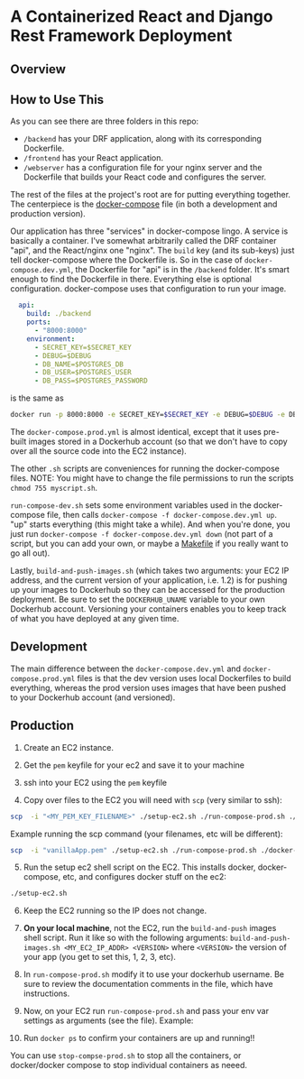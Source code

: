 # A Containerized React and Django Rest Framework Deployment

## Overview


## How to Use This
As you can see there are three folders in this repo:
- `/backend` has your DRF application, along with its corresponding Dockerfile.
- `/frontend` has your React application.
- `/webserver` has a configuration file for your nginx server and the Dockerfile that builds your React code and configures the server.

The rest of the files at the project's root are for putting everything together.  The centerpiece is the [docker-compose](https://docs.docker.com/compose/gettingstarted/) file (in both a development and production version).

Our application has three "services" in docker-compose lingo.  A service is basically a container.  I've somewhat arbitrarily called the DRF container "api", and the React/nginx one "nginx".  The `build` key (and its sub-keys) just tell docker-compose where the Dockerfile is.  So in the case of `docker-compose.dev.yml`, the Dockerfile for "api" is in the `/backend` folder.  It's smart enough to find the Dockerfile in there.  Everything else is optional configuration.  docker-compose uses that configuration to run your image.

```yaml
  api:
    build: ./backend
    ports:
      - "8000:8000"
    environment:
      - SECRET_KEY=$SECRET_KEY
      - DEBUG=$DEBUG
      - DB_NAME=$POSTGRES_DB
      - DB_USER=$POSTGRES_USER
      - DB_PASS=$POSTGRES_PASSWORD
```
is the same as

```bash
docker run -p 8000:8000 -e SECRET_KEY=$SECRET_KEY -e DEBUG=$DEBUG -e DB_NAME=$POSTGRES_DB -e DB_USER=$POSTGRES_USER -e DB_PASS=$POSTGRES_PASSWORD ./backend
```

The `docker-compose.prod.yml` is almost identical, except that it uses pre-built images stored in a Dockerhub account (so that we don't have to copy over all the source code into the EC2 instance).

The other `.sh` scripts are conveniences for running the docker-compose files.
NOTE: You might have to change the file permissions to run the scripts `chmod 755 myscript.sh`.

`run-compose-dev.sh` sets some environment variables used in the docker-compose file, then calls `docker-compose -f docker-compose.dev.yml up`.  "up" starts everything (this might take a while).  And when you're done, you just run `docker-compose -f docker-compose.dev.yml down` (not part of a script, but you can add your own, or maybe a [Makefile](https://medium.com/freestoneinfotech/simplifying-docker-compose-operations-using-makefile-26d451456d63) if you really want to go all out).

Lastly, `build-and-push-images.sh` (which takes two arguments: your EC2 IP address, and the current version of your application, i.e. 1.2) is for pushing up your images to Dockerhub so they can be accessed for the production deployment.  Be sure to set the `DOCKERHUB_UNAME` variable to your own Dockerhub account. Versioning your containers enables you to keep track of what you have deployed at any given time.


## Development

The main difference between the `docker-compose.dev.yml` and `docker-compose.prod.yml` files is that the dev version uses local Dockerfiles to build everything, whereas the prod version uses images that have been pushed to your Dockerhub account (and versioned).

## Production

1. Create an EC2 instance.

2. Get the `pem` keyfile for your ec2 and save it to your machine

3. ssh into your EC2 using the `pem` keyfile

4. Copy over files to the EC2 you will need with `scp` (very similar to ssh):

```bash
scp  -i "<MY_PEM_KEY_FILENAME>" ./setup-ec2.sh ./run-compose-prod.sh ./docker-compose.prod.yml   <MY_EC2_USERNAME>@<MY_EC2_IP_ADDR>.compute-1.amazonaws.com:/home/<MY_EC2_USERNAME>
```

Example running the scp command (your filenames, etc will be different):

```bash
scp  -i "vanillaApp.pem" ./setup-ec2.sh ./run-compose-prod.sh ./docker-compose.prod.yml   ec2-user@ec2-18-234-99-58.compute-1.amazonaws.com:/home/ec2-user
```

5. Run the setup ec2 shell script on the EC2. This installs docker, docker-compose, etc, and configures docker stuff on the ec2:

```bash
./setup-ec2.sh
```

6. Keep the EC2 running so the IP does not change. 

7. **On your local machine**, not the EC2, run the `build-and-push` images shell script. Run it like so with the following arguments:
`build-and-push-images.sh <MY_EC2_IP_ADDR> <VERSION>` where `<VERSION>` the version of your app (you get to set this, 1, 2, 3, etc).

8. In `run-compose-prod.sh` modify it to use your dockerhub username. Be sure to review the documentation comments in the file, which have instructions.

9. Now, on your EC2 run `run-compose-prod.sh` and pass your env var settings as arguments (see the file). Example:

19. Run `docker ps` to confirm your containers are up and running!!

You can use `stop-compse-prod.sh` to stop all the containers, or docker/docker compose to stop individual containers as neeed.